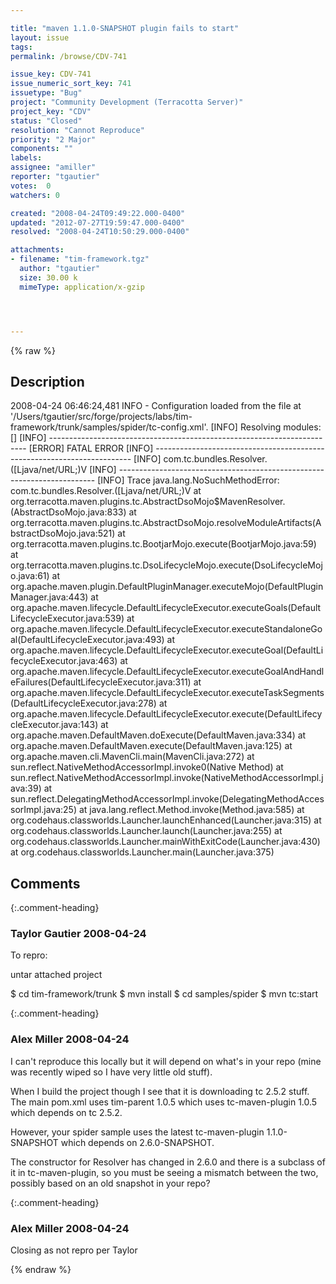 ```yaml
---

title: "maven 1.1.0-SNAPSHOT plugin fails to start"
layout: issue
tags: 
permalink: /browse/CDV-741

issue_key: CDV-741
issue_numeric_sort_key: 741
issuetype: "Bug"
project: "Community Development (Terracotta Server)"
project_key: "CDV"
status: "Closed"
resolution: "Cannot Reproduce"
priority: "2 Major"
components: ""
labels: 
assignee: "amiller"
reporter: "tgautier"
votes:  0
watchers: 0

created: "2008-04-24T09:49:22.000-0400"
updated: "2012-07-27T19:59:47.000-0400"
resolved: "2008-04-24T10:50:29.000-0400"

attachments:
- filename: "tim-framework.tgz"
  author: "tgautier"
  size: 30.00 k
  mimeType: application/x-gzip




---
```


{% raw %}

## Description

<div markdown="1" class="description">

2008-04-24 06:46:24,481 INFO - Configuration loaded from the file at '/Users/tgautier/src/forge/projects/labs/tim-framework/trunk/samples/spider/tc-config.xml'.
[INFO] Resolving modules: [<xml-fragment name="tim-framework" version="1.0.0-SNAPSHOT" xmlns:con="http://www.terracotta.org/config"/>]
[INFO] ------------------------------------------------------------------------
[ERROR] FATAL ERROR
[INFO] ------------------------------------------------------------------------
[INFO] com.tc.bundles.Resolver.<init>([Ljava/net/URL;)V
[INFO] ------------------------------------------------------------------------
[INFO] Trace
java.lang.NoSuchMethodError: com.tc.bundles.Resolver.<init>([Ljava/net/URL;)V
	at org.terracotta.maven.plugins.tc.AbstractDsoMojo$MavenResolver.<init>(AbstractDsoMojo.java:833)
	at org.terracotta.maven.plugins.tc.AbstractDsoMojo.resolveModuleArtifacts(AbstractDsoMojo.java:521)
	at org.terracotta.maven.plugins.tc.BootjarMojo.execute(BootjarMojo.java:59)
	at org.terracotta.maven.plugins.tc.DsoLifecycleMojo.execute(DsoLifecycleMojo.java:61)
	at org.apache.maven.plugin.DefaultPluginManager.executeMojo(DefaultPluginManager.java:443)
	at org.apache.maven.lifecycle.DefaultLifecycleExecutor.executeGoals(DefaultLifecycleExecutor.java:539)
	at org.apache.maven.lifecycle.DefaultLifecycleExecutor.executeStandaloneGoal(DefaultLifecycleExecutor.java:493)
	at org.apache.maven.lifecycle.DefaultLifecycleExecutor.executeGoal(DefaultLifecycleExecutor.java:463)
	at org.apache.maven.lifecycle.DefaultLifecycleExecutor.executeGoalAndHandleFailures(DefaultLifecycleExecutor.java:311)
	at org.apache.maven.lifecycle.DefaultLifecycleExecutor.executeTaskSegments(DefaultLifecycleExecutor.java:278)
	at org.apache.maven.lifecycle.DefaultLifecycleExecutor.execute(DefaultLifecycleExecutor.java:143)
	at org.apache.maven.DefaultMaven.doExecute(DefaultMaven.java:334)
	at org.apache.maven.DefaultMaven.execute(DefaultMaven.java:125)
	at org.apache.maven.cli.MavenCli.main(MavenCli.java:272)
	at sun.reflect.NativeMethodAccessorImpl.invoke0(Native Method)
	at sun.reflect.NativeMethodAccessorImpl.invoke(NativeMethodAccessorImpl.java:39)
	at sun.reflect.DelegatingMethodAccessorImpl.invoke(DelegatingMethodAccessorImpl.java:25)
	at java.lang.reflect.Method.invoke(Method.java:585)
	at org.codehaus.classworlds.Launcher.launchEnhanced(Launcher.java:315)
	at org.codehaus.classworlds.Launcher.launch(Launcher.java:255)
	at org.codehaus.classworlds.Launcher.mainWithExitCode(Launcher.java:430)
	at org.codehaus.classworlds.Launcher.main(Launcher.java:375)



</div>

## Comments


{:.comment-heading}
### **Taylor Gautier** <span class="date">2008-04-24</span>

<div markdown="1" class="comment">

To repro:

untar attached project

$ cd tim-framework/trunk
$ mvn install
$ cd samples/spider
$ mvn tc:start



</div>


{:.comment-heading}
### **Alex Miller** <span class="date">2008-04-24</span>

<div markdown="1" class="comment">

I can't reproduce this locally but it will depend on what's in your repo (mine was recently wiped so I have very little old stuff).  

When I build the project though I see that it is downloading tc 2.5.2 stuff.  The main pom.xml uses tim-parent 1.0.5 which uses tc-maven-plugin 1.0.5 which depends on tc 2.5.2.

However, your spider sample uses the latest tc-maven-plugin 1.1.0-SNAPSHOT which depends on 2.6.0-SNAPSHOT.  

The constructor for Resolver has changed in 2.6.0 and there is a subclass of it in tc-maven-plugin, so you must be seeing a mismatch between the two, possibly based on an old snapshot in your repo?

</div>


{:.comment-heading}
### **Alex Miller** <span class="date">2008-04-24</span>

<div markdown="1" class="comment">

Closing as not repro per Taylor

</div>



{% endraw %}
